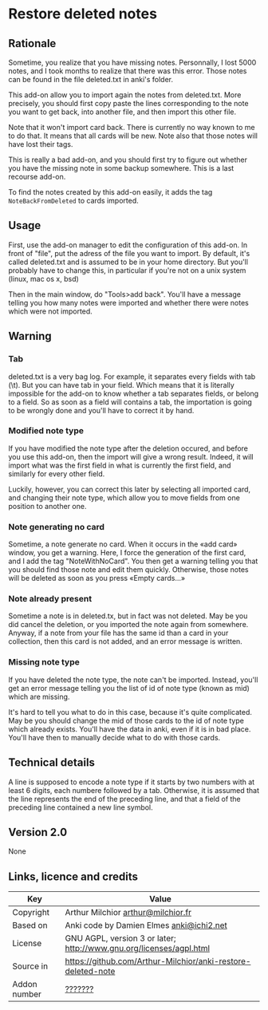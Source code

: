 # Restore deleted notes
## Rationale
Sometime, you realize that you have missing notes. Personnally, I lost
5000 notes, and I took months to realize that there was this
error. Those notes can be found in the file deleted.txt in anki's
folder.

This add-on allow you to import again the notes from deleted.txt. More
precisely, you should first copy paste the lines corresponding to the
note you want to get back, into another file, and then import this
other file.

Note that it won't import card back. There is currently no way known
to me to do that. It means that all cards will be new. Note also that
those notes will have lost their tags.

This is really a bad add-on, and you should first try to figure out
whether you have the missing note in some backup somewhere. This is a
last recourse add-on.

To find the notes created by this add-on easily, it adds the tag
```NoteBackFromDeleted``` to cards imported.

## Usage
First, use the add-on manager to edit the configuration of this
add-on. In front of "file", put the adress of the file you want to
import. By default, it's called deleted.txt and is assumed to be in
your home directory. But you'll probably have to change this, in
particular if you're not on a unix system (linux, mac os x, bsd)

Then in the main window, do "Tools>add back". You'll have a message
telling you how many notes were imported and whether there were notes
which were not imported.

## Warning
### Tab
deleted.txt is a very bag log. For example, it separates every fields
with tab (\t). But you can have tab in your field. Which means that it
is literally impossible for the add-on to know whether a tab separates
fields, or belong to a field. So as soon as a field will contains a
tab, the importation is going to be wrongly done and you'll have to
correct it by hand.

### Modified note type
If you have modified the note type after the deletion occured, and
before you use this add-on, then the import will give a wrong
result. Indeed, it will import what was the first field in what is
currently the first field, and similarly for every other field.

Luckily, however, you can correct this later by selecting all imported
card, and changing their note type, which allow you to move fields
from one position to another one.

### Note generating no card
Sometime, a note generate no card. When it occurs in the «add card»
window, you get a warning. Here, I force the generation of the first
card, and I add the tag "NoteWithNoCard". You then get a warning
telling you that you should find those note and edit them
quickly. Otherwise, those notes will be deleted as soon as you press
«Empty cards...»

### Note already present
Sometime a note is in deleted.tx, but in fact was not deleted. May be
you did cancel the deletion, or you imported the note again from
somewhere. Anyway, if a note from your file has the same id than a
card in your collection, then this card is not added, and an error
message is written.

### Missing note type
If you have deleted the note type, the note can't be
imported. Instead, you'll get an error message telling you the list of
id of note type (known as mid) which are missing.

It's hard to tell you what to do in this case, because it's quite
complicated. May be you should change the mid of those cards to the id
of note type which already exists. You'll have the data in anki, even
if it is in bad place. You'll have then to manually decide what to do
with those cards.

## Technical details
A line is supposed to encode a note type if it starts by two numbers
with at least 6 digits, each numbere followed by a tab. Otherwise, it
is assumed that the line represents the end of the preceding line, and
that a field of the preceding line contained a new line symbol.

## Version 2.0
None



## Links, licence and credits

Key         |Value
------------|-------------------------------------------------------------------
Copyright   | Arthur Milchior <arthur@milchior.fr>
Based on    | Anki code by Damien Elmes <anki@ichi2.net>
License     | GNU AGPL, version 3 or later; http://www.gnu.org/licenses/agpl.html
Source in   | https://github.com/Arthur-Milchior/anki-restore-deleted-note
Addon number| [???????](https://ankiweb.net/shared/info/???????)

